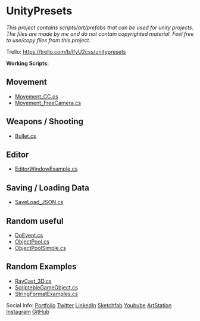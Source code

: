 # UnityPresets

_This project contains scripts/art/prefabs that can be used for unity projects.
The files are made by me and do not contain copyrighted material.
Feel free to use/copy files from this project._

Trello: https://trello.com/b/lfyU2css/unitypresets

**Working Scripts:**

## Movement 
- [Movement_CC.cs](https://github.com/MarcelvanDuijnDev/UnityPresets/tree/main/Assets/Scripts/Movement)
- [Movement_FreeCamera.cs](https://github.com/MarcelvanDuijnDev/UnityPresets/tree/main/Assets/Scripts/Movement)

## Weapons / Shooting
- [Bullet.cs](https://github.com/MarcelvanDuijnDev/UnityPresets/tree/main/Assets/Scripts/BulletScript)

## Editor
- [EditorWindowExample.cs](https://github.com/MarcelvanDuijnDev/UnityPresets/tree/main/Assets/Editor)

## Saving / Loading Data
- [SaveLoad_JSON.cs](https://github.com/MarcelvanDuijnDev/UnityPresets/tree/main/Assets/Scripts/SaveLoadHandler)

## Random useful
- [DoEvent.cs](https://github.com/MarcelvanDuijnDev/UnityPresets/tree/main/Assets/Scripts/Useful)
- [ObjectPool.cs](https://github.com/MarcelvanDuijnDev/UnityPresets/tree/main/Assets/Scripts/ObjectPool)
- [ObjectPoolSimple.cs](https://github.com/MarcelvanDuijnDev/UnityPresets/tree/main/Assets/Scripts/ObjectPool)

## Random Examples
- [RayCast_3D.cs](https://github.com/MarcelvanDuijnDev/UnityPresets/tree/main/Assets/Scripts/RandomExamples)
- [ScriptebleGameObject.cs](https://github.com/MarcelvanDuijnDev/UnityPresets/tree/main/Assets/Scripts/RandomExamples)
- [StringFormatExamples.cs](https://github.com/MarcelvanDuijnDev/UnityPresets/tree/main/Assets/Scripts/RandomExamples)

Social Info: 
[Portfolio](https://www.marcelvanduijn.com/)
[Twitter](https://twitter.com/MarcelvanDuijn_)
[LinkedIn](https://www.linkedin.com/in/marcel-van-duijn/)
[Sketchfab](https://sketchfab.com/MarcelvanDuijn)
[Youbube](https://www.youtube.com/channel/UCifUu8rDfr-ljsMx8bUVGrg)
[ArtStation](https://www.artstation.com/marcelvanduijn)
[Instagram](https://www.instagram.com/marcelvanduijn_/)
[GitHub](https://github.com/MarcelvanDuijnDev)
